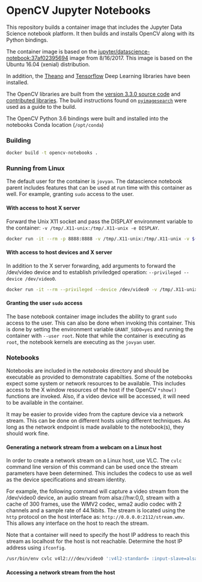 # OpenCV Jupyter Notebooks

This repository builds a container image that includes the Jupyter Data
Science notebook platform.  It then builds and installs OpenCV along with
its Python bindings.

The container image is based on the
[jupyter/datascience-notebook:37af02395694](https://github.com/jupyter/docker-stacks/tree/master/datascience-notebook)
image from 8/16/2017.  This image is based on the Ubuntu 16.04 (xenial)
distribution.

In addition, the [Theano](http://deeplearning.net/software/theano/)
and [Tensorflow](https://www.tensorflow.org/) Deep Learning libraries have been installed.

The OpenCV libraries are built from the [version 3.3.0 source
code](https://github.com/opencv/opencv) and [contributed
libraries](https://github.com/opencv/opencv_contrib).  The build
instructions found on
[`pyimagesearch`](http://www.pyimagesearch.com/2016/10/24/ubuntu-16-04-how-to-install-opencv/)
were used as a guide to the build.

The OpenCV Python 3.6 bindings were built and installed into the
notebooks Conda location (`/opt/conda`)

### Building

```bash
docker build -t opencv-notebooks .
```

### Running from Linux

The default user for the container is `jovyan`.  The datascience notebook
parent includes features that can be used at run time with this container
as well.  For example, granting `sudo` access to the user.

#### With access to host X server

Forward the Unix X11 socket and pass the DISPLAY environment variable to
the container: `-v /tmp/.X11-unix:/tmp/.X11-unix -e DISPLAY`.

```bash
docker run -it --rm -p 8888:8888 -v /tmp/.X11-unix:/tmp/.X11-unix -v $(pwd):/home/jovyan/local -e DISPLAY brillozon/opencv-notebooks
```

#### With access to host devices and X server

In addition to the X server forwarding, add arguments to forward the
/dev/video device and to establish priviledged operation: `--privileged --device /dev/video0`.

```bash
docker run -it --rm --privileged --device /dev/video0 -v /tmp/.X11-unix:/tmp/.X11-unix -v $(pwd):/home/jovyan/local -e DISPLAY brillozon/opencv-notebooks
```

#### Granting the user `sudo` access

The base notebook container image includes the ability to grant `sudo`
access to the user.  This can also be done when invoking this container.
This is done by setting the environment variable `GRANT_SUDO=yes` and
running the container with `--user root`.  Note that while the container
is executing as `root`, the notebook kernels are executing as the
`jovyan` user.

### Notebooks

Notebooks are included in the _notebooks_ directory and should be
executable as provided to demonstrate capabilties.  Some of the notebooks
expect some system or network resources to be available.  This includes
access to the X window resources of the host if the OpenCV `*show()`
functions are invoked.  Also, if a video device will be accessed, it will
need to be available in the container.

It may be easier to provide video from the capture device via a network
stream.  This can be done on different hosts using different techniques.
As long as the network endpoint is made available to the notebook(s),
they should work fine.

#### Generating a network stream from a webcam on a Linux host

In order to create a network stream on a Linux host, use VLC.  The `cvlc`
command line version of this command can be used once the stream
parameters have been determined.  This includes the codecs to use as well
as the device specifications and stream identity.

For example, the following command will capture a video stream from the
/dev/video0 device, an audio stream from alsa://hw:0,0, stream with a
cache of 300 frames, use the WMV2 codec, wma2 audio codec with 2 channels
and a sample rate of 44.1kbits.  The stream is located using the `http`
protocol on the host interface as: `http://0.0.0.0:2112/stream.wmv`. This
allows any interface on the host to reach the stream.

Note that a container will need to specify the host IP address to reach
this stream as localhost for the host is not reachable.  Determine the
host IP address using `ifconfig`.

```bash
/usr/bin/env cvlc v4l2:///dev/video0 ':v4l2-standard= :input-slave=alsa://hw:0,0 :live-caching=300' ':sout=#transcode{vcodec=WMV2,vb=800,acodec=wma2,ab=128,channels=2,samplerate=44100}:http{dst=:2112/stream.wmv}'

```

#### Accessing a network stream from the host

